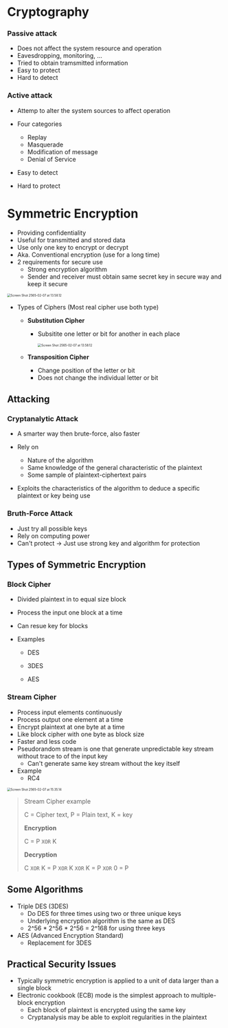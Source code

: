 # Cryptography

### Passive attack

- Does not affect the system resource and operation
- Eavesdropping, monitoring, ...
- Tried to obtain tramsmitted information
- Easy to protect
- Hard to detect

### Active attack

- Attemp to alter the system sources to affect operation

- Four categories
  - Replay
  - Masquerade 
  - Modification of message
  - Denial of Service
- Easy to detect 
- Hard to protect

# Symmetric Encryption

- Providing confidentiality
- Useful for transmitted and stored data
- Use only one key to encrypt or decrypt
- Aka. Conventional encryption (use for a long time)
- 2 requirements for secure use
  - Strong encryption algorithm
  - Sender and receiver must obtain same secret key in secure way and keep it secure

<img src="https://cdn.githubraw.com/thetkpark/csc-works/d0268304/CSC325/Notes/Images/Screen%20Shot%202565-02-07%20at%2013.58.12.png" alt="Screen Shot 2565-02-07 at 13.58.12" style="zoom:50%;" />

- Types of Ciphers (Most real cipher use both type)

  - **Substitution Cipher**

    - Subsitite one letter or bit for another in each place

      <img src="https://cdn.githubraw.com/thetkpark/csc-works/d0268304/CSC325/Notes/Images/Screen%20Shot%202565-02-07%20at%2014.02.54.png" alt="Screen Shot 2565-02-07 at 13.58.12" style="zoom:50%;" />

  - **Transposition Cipher**

    - Change position of the letter or bit
    - Does not change the individual letter or bit


## Attacking

### Cryptanalytic Attack

- A smarter way then brute-force, also faster

- Rely on 
  - Nature of the algorithm
  - Same knowledge of the general characteristic of the plaintext
  - Some sample of plaintext-ciphertext pairs
- Exploits the characteristics of the algorithm to deduce a specific plaintext or key being use

### Bruth-Force Attack

- Just try all possible keys
- Rely on computing power
- Can't protect -> Just use strong key and algorithm for protection

## Types of Symmetric Encryption

### Block Cipher

- Divided plaintext in to equal size block

- Process the input one block at a time

- Can resue key for blocks 

- Examples

  - DES

  - 3DES

  - AES


### Stream Cipher

- Process input elements continuously
- Process output one element at a time
- Encrypt plaintext at one byte at a time
- Like block cipher with one byte as block size
- Faster and less code
- Pseudorandom stream is one that generate unpredictable key stream without trace to of the input key
  - Can't generate same key stream without the key itself
- Example
  - RC4


<img src="https://cdn.githubraw.com/thetkpark/csc-works/d0268304/CSC325/Notes/Images/Screen%20Shot%202565-02-07%20at%2015.35.14.png" alt="Screen Shot 2565-02-07 at 15.35.14" style="zoom:50%;" />

> Stream Cipher example
>
> C = Cipher text, P = Plain text, K = key
>
> **Encryption**
>
> C = P `XOR` K 
>
> **Decryption**
>
> C `XOR` K = P `XOR` K `XOR` K = P `XOR` 0 = P

## Some Algorithms

- Triple DES (3DES)
  - Do DES for three times using two or three unique keys
  - Underlying encryption algorithm is the same as DES
  - 2^56 * 2^56 * 2^56 = 2^168 for using three keys
- AES (Advanced Encryption Standard)
  - Replacement for 3DES

## Practical Security Issues

- Typically symmetric encryption is applied to a unit of data larger than a single block
- Electronic cookbook (ECB) mode is the simplest approach to multiple-block encryption
  - Each block of plaintext is encrypted using the same key
  - Cryptanalysis may be able to exploit regularities in the plaintext

